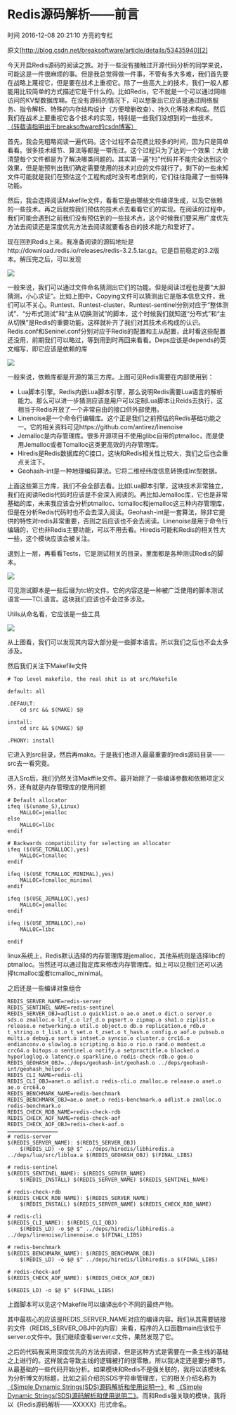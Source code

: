 # Redis源码解析——前言

 时间 2016-12-08 20:21:10  方亮的专栏

原文[http://blog.csdn.net/breaksoftware/article/details/53435940][2]

今天开启Redis源码的阅读之旅。对于一些没有接触过开源代码分析的同学来说，可能这是一件很麻烦的事。但是我总觉得做一件事，不管有多大多难，我们首先要在战略上蔑视它，但是要在战术上重视它。除了一些高大上的技术，我们一般人都能用比较简单的方式描述它是干什么的。比如Redis，它不就是一个可以通过网络访问的KV型数据库嘛。在没有源码的情况下，可以想象出它应该是通过网络服务、指令解析、特殊的内存结构设计（方便增删改查）、持久化等技术构成。然后我们在战术上要重视它各个技术的实现，特别是一些我们没想到的一些技术。 [（转载请指明出于breaksoftware的csdn博客）][4]

首先，我会先粗略阅读一遍代码。这个过程不会花费比较多的时间，因为只是简单看看。很多技术细节、算法等都是一带而过。这个过程只为了达到一个效果：大致清楚每个文件都是为了解决哪类问题的。其实第一遍“扫”代码并不能完全达到这个效果，但是能预判出我们确定需要使用的技术对应的文件就行了。剩下的一些未知文件可能就是我们在预估这个工程构成时没有考虑到的，它们往往隐藏了一些特殊功能。 

然后，我会选择阅读Makefile文件，看看它是由哪些文件编译生成，以及它依赖的一些技术。再之后就按我们预估的技术点去看看它们的实现。在阅读的过程中，我们可能会遇到之前我们没有预估到的一些技术点，这个时候我们要采用广度优先方法去阅读还是深度优先方法去阅读就要看各自的技术能力和爱好了。 

现在回到Redis上来。我准备阅读的源码地址是http://download.redis.io/releases/redis-3.2.5.tar.gz。它是目前稳定的3.2版本。解压完之后，可以发现

![][5]

一般来说，我们可以通过文件命名猜测出它们的功能。但是阅读过程也是要“大胆猜测，小心求证”。比如上图中，Copying文件可以猜测出它是版本信息文件，我们可以不关心。Runtest、Runtest-cluster、Runtest-sentinel分别对应于“整体测试”、“分布式测试”和“主从切换测试”的脚本，这个时候我们就知道“分布式”和“主从切换”是Redis的重要功能，这样就补齐了我们对其技术点构成的认识。Redis.conf和Seninel.conf分别对应于Redis的配置和主从配置，此时看这些配置还没用，前期我们可以略过，等到用到时再回来看看。Deps应该是depends的英文缩写，即它应该是依赖的库

![][6]

一般来说，依赖库都是开源的第三方库。上图可见Redis需要在内部使用到： 

* Lua脚本引擎。Redis内嵌Lua脚本引擎，那么说明Redis需要Lua语言的解析能力。那么可以进一步猜测应该是用户可以定制Lua脚本让Reids去执行，这相当于Redis开放了一个非常自由的接口供外部使用。
* Linenoise是一个命令行编辑库。这个正是我们之前预估的Redis基础功能之一。它的相关资料可见https://github.com/antirez/linenoise
* Jemalloc是内存管理库。很多开源项目不使用glibc自带的ptmalloc，而是使用Jemalloc或者Tcmalloc这类更高效的内存管理库。
* Hiredis是Redis数据库的C接口。这块和Redis相关性比较大，我们之后也会重点关注下。
* Geohash-int是一种地理编码算法。它将二维经纬度信息转换成Int型数据。

上面这些第三方库，我们不会全部去看。比如Lua脚本引擎，这块技术非常独立，我们在阅读Redis代码时应该是不会深入阅读的。再比如Jemalloc库，它也是非常基础的库，未来我应该会分析ptmalloc、tcmalloc和jemalloc这三种内存管理库，但是在分析Redis代码时也不会去深入阅读。Geohash-int是一套算法，除非它提供的特性对redis非常重要，否则之后应该也不会去阅读。Linenoise是用于命令行编辑的，它也非Redis主要功能，可以不用去看。Hiredis可能和Redis的相关性大一些，这个模块应该会被关注。

退到上一层，再看看Tests，它是测试相关的目录。里面都是各种测试Redis的脚本。

![][7]

可见测试脚本是一些后缀为tcl的文件。它的内容这是一种被广泛使用的脚本测试语言——TCL语言。这块我们应该也不会过多涉及。

Utils从命名看，它应该是一些工具

![][8]

从上图看，我们可以发现其内容大部分是一些脚本语言。所以我们之后也不会太多涉及。

然后我们关注下Makefile文件

    # Top level makefile, the real shit is at src/Makefile
    
    default: all
    
    .DEFAULT:
        cd src && $(MAKE) $@
    
    install:
        cd src && $(MAKE) $@
    
    .PHONY: install

它进入到src目录，然后再make。于是我们也进入最最重要的redis源码目录——src去一看究竟。

进入Src后，我们仍然关注Makffile文件。最开始除了一些编译参数和依赖项定义外，还有就是内存管理库的使用问题

    # Default allocator
    ifeq ($(uname_S),Linux)
        MALLOC=jemalloc
    else
        MALLOC=libc
    endif
    
    # Backwards compatibility for selecting an allocator
    ifeq ($(USE_TCMALLOC),yes)
        MALLOC=tcmalloc
    endif
    
    ifeq ($(USE_TCMALLOC_MINIMAL),yes)
        MALLOC=tcmalloc_minimal
    endif
    
    ifeq ($(USE_JEMALLOC),yes)
        MALLOC=jemalloc
    endif
    
    ifeq ($(USE_JEMALLOC),no)
        MALLOC=libc
    
    endif

linux系统上，Redis默认选择的内存管理库是jemalloc，其他系统则是选择libc的ptmalloc。当然还可以通过指定库来修改内存管理库。如上可以见我们还可以选择tcmalloc或者tcmalloc_minimal。

之后还是一些编译对象组合

    REDIS_SERVER_NAME=redis-server
    REDIS_SENTINEL_NAME=redis-sentinel
    REDIS_SERVER_OBJ=adlist.o quicklist.o ae.o anet.o dict.o server.o sds.o zmalloc.o lzf_c.o lzf_d.o pqsort.o zipmap.o sha1.o ziplist.o release.o networking.o util.o object.o db.o replication.o rdb.o t_string.o t_list.o t_set.o t_zset.o t_hash.o config.o aof.o pubsub.o multi.o debug.o sort.o intset.o syncio.o cluster.o crc16.o endianconv.o slowlog.o scripting.o bio.o rio.o rand.o memtest.o crc64.o bitops.o sentinel.o notify.o setproctitle.o blocked.o hyperloglog.o latency.o sparkline.o redis-check-rdb.o geo.o
    REDIS_GEOHASH_OBJ=../deps/geohash-int/geohash.o ../deps/geohash-int/geohash_helper.o
    REDIS_CLI_NAME=redis-cli
    REDIS_CLI_OBJ=anet.o adlist.o redis-cli.o zmalloc.o release.o anet.o ae.o crc64.o
    REDIS_BENCHMARK_NAME=redis-benchmark
    REDIS_BENCHMARK_OBJ=ae.o anet.o redis-benchmark.o adlist.o zmalloc.o redis-benchmark.o
    REDIS_CHECK_RDB_NAME=redis-check-rdb
    REDIS_CHECK_AOF_NAME=redis-check-aof
    REDIS_CHECK_AOF_OBJ=redis-check-aof.o
    …………………………………………
    # redis-server
    $(REDIS_SERVER_NAME): $(REDIS_SERVER_OBJ)
        $(REDIS_LD) -o $@ $^ ../deps/hiredis/libhiredis.a ../deps/lua/src/liblua.a $(REDIS_GEOHASH_OBJ) $(FINAL_LIBS)
    
    # redis-sentinel
    $(REDIS_SENTINEL_NAME): $(REDIS_SERVER_NAME)
        $(REDIS_INSTALL) $(REDIS_SERVER_NAME) $(REDIS_SENTINEL_NAME)
    
    # redis-check-rdb
    $(REDIS_CHECK_RDB_NAME): $(REDIS_SERVER_NAME)
        $(REDIS_INSTALL) $(REDIS_SERVER_NAME) $(REDIS_CHECK_RDB_NAME)
    
    # redis-cli
    $(REDIS_CLI_NAME): $(REDIS_CLI_OBJ)
        $(REDIS_LD) -o $@ $^ ../deps/hiredis/libhiredis.a ../deps/linenoise/linenoise.o $(FINAL_LIBS)
    
    # redis-benchmark
    $(REDIS_BENCHMARK_NAME): $(REDIS_BENCHMARK_OBJ)
        $(REDIS_LD) -o $@ $^ ../deps/hiredis/libhiredis.a $(FINAL_LIBS)
    
    # redis-check-aof
    $(REDIS_CHECK_AOF_NAME): $(REDIS_CHECK_AOF_OBJ)
    
    $(REDIS_LD) -o $@ $^ $(FINAL_LIBS)

上面脚本可以见这个Makefile可以编译出6个不同的最终产物。

其中最核心的应该是REDIS_SERVER_NAME对应的编译内容。我们从其需要链接的文件（REDIS_SERVER_OBJ中的内容）来看，程序的入口函数main应该位于server.o文件中。我们继续查看server.c文件，果然发现了它。

之后的代码我采用深度优先的方法去阅读，但是这种方式是需要在一条主线的基础之上进行的。这样就会导致主线的逻辑被打的很零散。所以我决定还是要分章节，从最基础的一些代码开始分析。如果模块和Redis不是强关联的，我将以该模块名为分析博文的标题，比如之前介绍的SDS字符串管理库，它的相关介绍名称为 [《Simple Dynamic Strings(SDS)源码解析和使用说明一》][9] 和 [《Simple Dynamic Strings(SDS)源码解析和使用说明二》][10]。而和Redis强关联的模块，我将以《Redis源码解析——XXXXX》形式命名。


[2]: http://blog.csdn.net/breaksoftware/article/details/53435940

[4]: http://blog.csdn.net/breaksoftware/article/details/53435940
[5]: ./img/2eINza6.png
[6]: ./img/6byQ7zM.png
[7]: ./img/Jj22ieN.png
[8]: ./img/6VVZRzQ.png
[9]: http://blog.csdn.net/breaksoftware/article/details/53393191
[10]: http://blog.csdn.net/breaksoftware/article/details/53397458